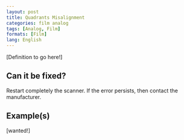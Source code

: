 ```yaml
---
layout: post
title: Quadrants Misalignment
categories: film analog
tags: [Analog, Film]
formats: [Film]
lang: English
---
```


[Definition to go here!]

## Can it be fixed?

Restart completely the scanner. If the error persists, then contact the manufacturer.

## Example(s)

[wanted!]
